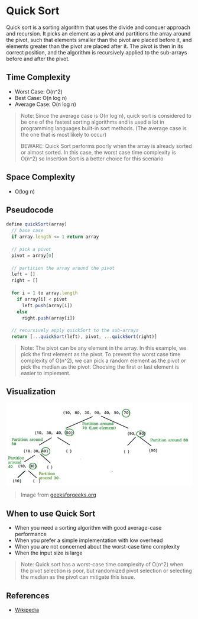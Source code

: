 # Quick Sort

Quick sort is a sorting algorithm that uses the divide and conquer approach and recursion. It picks an element as a pivot and partitions the array around the pivot, such that elements smaller than the pivot are placed before it, and elements greater than the pivot are placed after it. The pivot is then in its correct position, and the algorithm is recursively applied to the sub-arrays before and after the pivot.

## Time Complexity

- Worst Case: O(n^2)
- Best Case: O(n log n)
- Average Case: O(n log n)

> Note: Since the average case is O(n log n), quick sort is considered to be one of the fastest sorting algorithms and is used a lot in programming languages built-in sort methods. (The average case is the one that is most likely to occur)
>
> BEWARE: Quick Sort performs poorly when the array is already sorted or almost sorted. In this case, the worst case time complexity is O(n^2) so Insertion Sort is a better choice for this scenario

## Space Complexity

- O(log n)

## Pseudocode

```js
define quickSort(array)
  // base case
  if array.length <= 1 return array

  // pick a pivot
  pivot = array[0]

  // partition the array around the pivot
  left = []
  right = []

  for i = 1 to array.length
    if array[i] < pivot
      left.push(array[i])
    else
      right.push(array[i])

  // recursively apply quickSort to the sub-arrays
  return [...quickSort(left), pivot, ...quickSort(right)]
```

> Note: The pivot can be any element in the array. In this example, we pick the first element as the pivot. To prevent the worst case time complexity of O(n^2), we can pick a random element as the pivot or pick the median as the pivot. Choosing the first or last element is easier to implement.

## Visualization

![Quick Sort](./quick-sort.webp 'Quick Sort')

> Image from [geeksforgeeks.org](https://www.geeksforgeeks.org/quick-sort)

## When to use Quick Sort

- When you need a sorting algorithm with good average-case performance
- When you prefer a simple implementation with low overhead
- When you are not concerned about the worst-case time complexity
- When the input size is large

> Note: Quick sort has a worst-case time complexity of O(n^2) when the pivot selection is poor, but randomized pivot selection or selecting the median as the pivot can mitigate this issue.

## References

- [Wikipedia](https://en.wikipedia.org/wiki/Quicksort?useskin%253Dvector)
